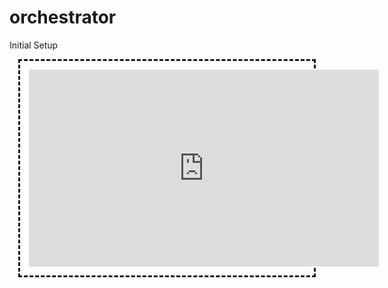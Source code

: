 # orchestrator

Initial Setup

<div style="border-style: dashed;margin: 1em;padding: 1em">
<iframe width="560" height="315" src="https://www.youtube.com/embed/tzHkcPne32I" title="YouTube video player" frameborder="0" allow="accelerometer; autoplay; clipboard-write; encrypted-media; gyroscope; picture-in-picture" allowfullscreen></iframe>
</div>